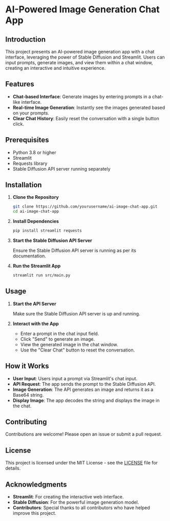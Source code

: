 # AI-Powered Image Generation Chat App

## Introduction

This project presents an AI-powered image generation app with a chat interface, leveraging the power of Stable Diffusion and Streamlit. Users can input prompts, generate images, and view them within a chat window, creating an interactive and intuitive experience.

## Features

- **Chat-based Interface**: Generate images by entering prompts in a chat-like interface.
- **Real-time Image Generation**: Instantly see the images generated based on your prompts.
- **Clear Chat History**: Easily reset the conversation with a single button click.

## Prerequisites

- Python 3.8 or higher
- Streamlit
- Requests library
- Stable Diffusion API server running separately

## Installation

1. **Clone the Repository**

   ```bash
   git clone https://github.com/yourusername/ai-image-chat-app.git
   cd ai-image-chat-app
   ```

2. **Install Dependencies**

   ```bash
   pip install streamlit requests
   ```

3. **Start the Stable Diffusion API Server**

   Ensure the Stable Diffusion API server is running as per its documentation.

4. **Run the Streamlit App**

   ```bash
   streamlit run src/main.py
   ```

## Usage

1. **Start the API Server**

   Make sure the Stable Diffusion API server is up and running.

2. **Interact with the App**

   - Enter a prompt in the chat input field.
   - Click "Send" to generate an image.
   - View the generated image in the chat window.
   - Use the "Clear Chat" button to reset the conversation.

## How it Works

- **User Input**: Users input a prompt via Streamlit's chat input.
- **API Request**: The app sends the prompt to the Stable Diffusion API.
- **Image Generation**: The API generates an image and returns it as a Base64 string.
- **Display Image**: The app decodes the string and displays the image in the chat.

## Contributing

Contributions are welcome! Please open an issue or submit a pull request.

## License

This project is licensed under the MIT License - see the [LICENSE](LICENSE) file for details.

## Acknowledgments

- **Streamlit**: For creating the interactive web interface.
- **Stable Diffusion**: For the powerful image generation model.
- **Contributors**: Special thanks to all contributors who have helped improve this project.
